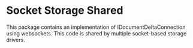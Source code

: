 # Socket Storage Shared
This package contains an implementation of IDocumentDeltaConnection using websockets. This code is shared by multiple socket-based storage drivers.
